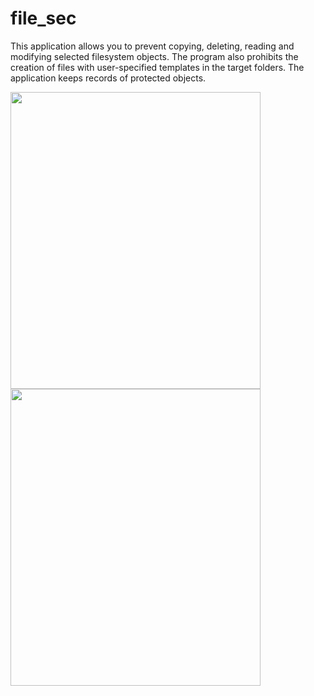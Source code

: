 # file_sec

This application allows you to prevent copying, deleting, reading and modifying selected filesystem objects.
The program also prohibits the creation of files with user-specified templates in the target folders.
The application keeps records of protected objects.

<img src="https://user-images.githubusercontent.com/56280697/175954196-01cab9af-90d0-4140-95de-9f0ce1fcd0c4.png" width="400" height="475"/>

<img src="https://user-images.githubusercontent.com/56280697/175956419-09e41dc0-9faf-4391-b768-82bd1edbdb6a.png" width="400" height="475"/>
